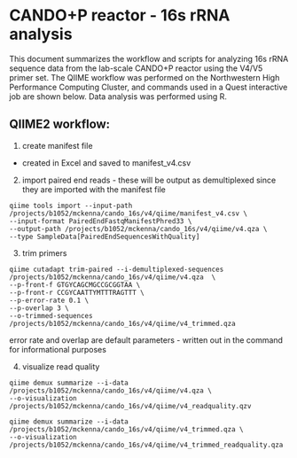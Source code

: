 # CANDO+P reactor - 16s rRNA analysis
This document summarizes the workflow and scripts for analyzing 16s rRNA sequence data from the lab-scale CANDO+P reactor using the V4/V5 primer set. The QIIME workflow was performed on the Northwestern High Performance Computing Cluster, and commands used in a Quest interactive job are shown below. Data analysis was performed using R.


## QIIME2 workflow:
1) create manifest file
- created in Excel and saved to manifest_v4.csv

2) import paired end reads - these will be output as demultiplexed since they are imported with the manifest file

```
qiime tools import --input-path /projects/b1052/mckenna/cando_16s/v4/qiime/manifest_v4.csv \
--input-format PairedEndFastqManifestPhred33 \
--output-path /projects/b1052/mckenna/cando_16s/v4/qiime/v4.qza \
--type SampleData[PairedEndSequencesWithQuality]
```

3) trim primers

```
qiime cutadapt trim-paired --i-demultiplexed-sequences /projects/b1052/mckenna/cando_16s/v4/qiime/v4.qza  \
--p-front-f GTGYCAGCMGCCGCGGTAA \
--p-front-r CCGYCAATTYMTTTRAGTTT \
--p-error-rate 0.1 \
--p-overlap 3 \
--o-trimmed-sequences /projects/b1052/mckenna/cando_16s/v4/qiime/v4_trimmed.qza
```
error rate and overlap are default parameters - written out in the command for informational purposes

4) visualize read quality

```
qiime demux summarize --i-data /projects/b1052/mckenna/cando_16s/v4/qiime/v4.qza \
--o-visualization /projects/b1052/mckenna/cando_16s/v4/qiime/v4_readquality.qzv

qiime demux summarize --i-data /projects/b1052/mckenna/cando_16s/v4/qiime/v4_trimmed.qza \
--o-visualization /projects/b1052/mckenna/cando_16s/v4/qiime/v4_trimmed_readquality.qza
```
